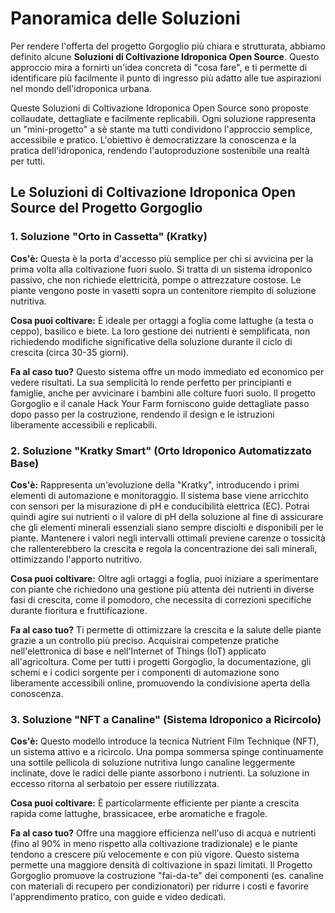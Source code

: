 # Panoramica delle Soluzioni

Per rendere l'offerta del progetto Gorgoglio più chiara e strutturata, abbiamo definito alcune **Soluzioni di Coltivazione Idroponica Open Source**. Questo approccio mira a fornirti un'idea concreta di "cosa fare", e ti permette di identificare più facilmente il punto di ingresso più adatto alle tue aspirazioni nel mondo dell'idroponica urbana.

Queste Soluzioni di Coltivazione Idroponica Open Source sono proposte collaudate, dettagliate e facilmente replicabili. Ogni soluzione rappresenta un "mini-progetto" a sè stante ma tutti condividono l'approccio semplice, accessibile e pratico. L'obiettivo è democratizzare la conoscenza e la pratica dell'idroponica, rendendo l'autoproduzione sostenibile una realtà per tutti.

## Le Soluzioni di Coltivazione Idroponica Open Source del Progetto Gorgoglio

### 1. Soluzione "Orto in Cassetta" (Kratky)

**Cos'è:** Questa è la porta d'accesso più semplice per chi si avvicina per la prima volta alla coltivazione fuori suolo. Si tratta di un sistema idroponico passivo, che non richiede elettricità, pompe o attrezzature costose. Le piante vengono poste in vasetti sopra un contenitore riempito di soluzione nutritiva.

**Cosa puoi coltivare:** È ideale per ortaggi a foglia come lattughe (a testa o ceppo), basilico e biete. La loro gestione dei nutrienti è semplificata, non richiedendo modifiche significative della soluzione durante il ciclo di crescita (circa 30-35 giorni).

**Fa al caso tuo?** Questo sistema offre un modo immediato ed economico per vedere risultati. La sua semplicità lo rende perfetto per principianti e famiglie, anche per avvicinare i bambini alle colture fuori suolo. Il progetto Gorgoglio e il canale Hack Your Farm forniscono guide dettagliate passo dopo passo per la costruzione, rendendo il design e le istruzioni liberamente accessibili e replicabili.

### 2. Soluzione "Kratky Smart" (Orto Idroponico Automatizzato Base)

**Cos'è:** Rappresenta un'evoluzione della "Kratky", introducendo i primi elementi di automazione e monitoraggio. Il sistema base viene arricchito con sensori per la misurazione di pH e conducibilità elettrica (EC). Potrai quindi agire sui nutrienti o il valore di pH della soluzione al fine di assicurare che gli elementi minerali essenziali siano sempre disciolti e disponibili per le piante. Mantenere i valori negli intervalli ottimali previene carenze o tossicità che rallenterebbero la crescita e regola la concentrazione dei sali minerali, ottimizzando l'apporto nutritivo.

**Cosa puoi coltivare:** Oltre agli ortaggi a foglia, puoi iniziare a sperimentare con piante che richiedono una gestione più attenta dei nutrienti in diverse fasi di crescita, come il pomodoro, che necessita di correzioni specifiche durante fioritura e fruttificazione.

**Fa al caso tuo?** Ti permette di ottimizzare la crescita e la salute delle piante grazie a un controllo più preciso. Acquisirai competenze pratiche nell'elettronica di base e nell'Internet of Things (IoT) applicato all'agricoltura. Come per tutti i progetti Gorgoglio, la documentazione, gli schemi e i codici sorgente per i componenti di automazione sono liberamente accessibili online, promuovendo la condivisione aperta della conoscenza.

### 3. Soluzione "NFT a Canaline" (Sistema Idroponico a Ricircolo)

**Cos'è:** Questo modello introduce la tecnica Nutrient Film Technique (NFT), un sistema attivo e a ricircolo. Una pompa sommersa spinge continuamente una sottile pellicola di soluzione nutritiva lungo canaline leggermente inclinate, dove le radici delle piante assorbono i nutrienti. La soluzione in eccesso ritorna al serbatoio per essere riutilizzata.

**Cosa puoi coltivare:** È particolarmente efficiente per piante a crescita rapida come lattughe, brassicacee, erbe aromatiche e fragole.

**Fa al caso tuo?** Offre una maggiore efficienza nell'uso di acqua e nutrienti (fino al 90% in meno rispetto alla coltivazione tradizionale) e le piante tendono a crescere più velocemente e con più vigore. Questo sistema permette una maggiore densità di coltivazione in spazi limitati. Il Progetto Gorgoglio promuove la costruzione "fai-da-te" dei componenti (es. canaline con materiali di recupero per condizionatori) per ridurre i costi e favorire l'apprendimento pratico, con guide e video dedicati.
